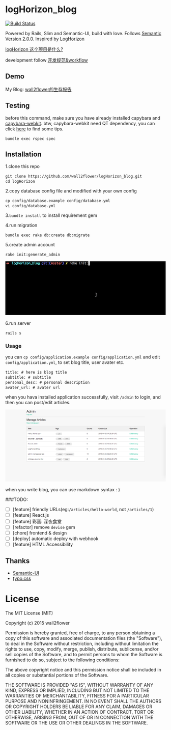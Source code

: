 # logHorizon_blog

[![Build Status](https://travis-ci.org/wall2flower/logHorizon_blog.svg?branch=master)](https://travis-ci.org/wall2flower/logHorizon_blog)

Powered by Rails, Slim and Semantic-UI, build with love. Follows [Semantic Version 2.0.0](http://semver.org/). Inspired by [LogHorizon](http://www3.nhk.or.jp/anime/loghorizon/)

[logHorizon 这个项目是什么?](https://github.com/wall2flower/logHorizon_blog/wiki)

development follow [开发规范&workflow](https://github.com/wall2flower/workflow/blob/master/development.md)

## Demo
My Blog: [wall2flower的生存报告](http://blog.wall2flower.me)

## Testing
before this command, make sure you have already installed capybara and [capybara-webkit](https://github.com/thoughtbot/capybara-webkit).
btw, capybara-webkit need QT dependency, you can click [here](https://github.com/thoughtbot/capybara-webkit#qt-dependency-and-installation-issues) to find some tips.
```
bundle exec rspec spec
```

## Installation
1.clone this repo

```
git clone https://github.com/wall2flower/logHorizon_blog.git
cd logHorizon
```

2.copy database config file and modified with your own config

```
cp config/database.example config/database.yml
vi config/database.yml
```

3.`bundle install` to install requirement gem

4.run migration

```
bundle exec rake db:create db:migrate
```

5.create admin account
```
rake init:generate_admin
```

<img src="/doc/img/example-03.gif" />

6.run server

```
rails s
```

### Usage
you can `cp config/application.example config/application.yml` and edit `config/application.yml`, to set blog title, user avater etc.
```
title: # here is blog title
subtitle: # subtitle
personal_desc: # personal description
avater_url: # avater url
```

when you hava installed application successfully, visit `/admin` to login, and then you can post/edit articles.

<img src="/doc/img/example-01.png" />

when you write blog, you can use markdown syntax : )

###TODO:
- [ ] [feature] friendly URLs(eg:`/articles/hello-world`, not `/articles/1`)
- [ ] [feature] React.js
- [ ] [feature] 彩蛋: 深夜食堂
- [ ] [refactor] remove `devise` gem
- [ ] [chore] frontend & design
- [ ] [deploy] automatic deploy with webhook
- [ ] [feature] HTML Accessibility

## Thanks
- [Semantic-UI](https://github.com/Semantic-Org/Semantic-UI)
- [typo.css](https://github.com/sofish/typo.css)

# License
The MIT License (MIT)

Copyright (c) 2015 wall2flower

Permission is hereby granted, free of charge, to any person obtaining a copy
of this software and associated documentation files (the "Software"), to deal
in the Software without restriction, including without limitation the rights
to use, copy, modify, merge, publish, distribute, sublicense, and/or sell
copies of the Software, and to permit persons to whom the Software is
furnished to do so, subject to the following conditions:

The above copyright notice and this permission notice shall be included in all
copies or substantial portions of the Software.

THE SOFTWARE IS PROVIDED "AS IS", WITHOUT WARRANTY OF ANY KIND, EXPRESS OR
IMPLIED, INCLUDING BUT NOT LIMITED TO THE WARRANTIES OF MERCHANTABILITY,
FITNESS FOR A PARTICULAR PURPOSE AND NONINFRINGEMENT. IN NO EVENT SHALL THE
AUTHORS OR COPYRIGHT HOLDERS BE LIABLE FOR ANY CLAIM, DAMAGES OR OTHER
LIABILITY, WHETHER IN AN ACTION OF CONTRACT, TORT OR OTHERWISE, ARISING FROM,
OUT OF OR IN CONNECTION WITH THE SOFTWARE OR THE USE OR OTHER DEALINGS IN THE
SOFTWARE.
